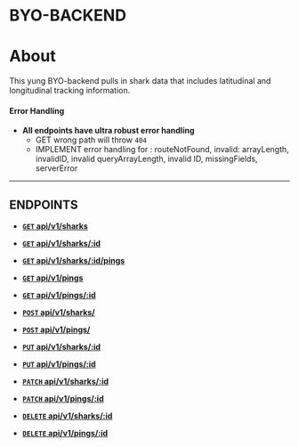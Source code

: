 # BYO-BACKEND

# About

This yung BYO-backend pulls in shark data that includes latitudinal and longitudinal tracking information.

#### Error Handling
* **All endpoints have ultra robust error handling**
  * GET wrong path will throw `404`
  * IMPLEMENT error handling for :  routeNotFound, invalid: arrayLength, invalidID, invalid queryArrayLength, invalid ID, missingFields, serverError
***

## ENDPOINTS
- **[<code>GET</code> api/v1/sharks](https://github.com/hmorri32/byo-backend/blob/master/routes/index.js#L21-L36)**

- **[<code>GET</code> api/v1/sharks/:id](https://github.com/hmorri32/byo-backend/blob/master/routes/index.js#L38-L47)**

- **[<code>GET</code> api/v1/sharks/:id/pings](https://github.com/hmorri32/byo-backend/blob/master/routes/index.js#L49-L56)**

- **[<code>GET</code> api/v1/pings](https://github.com/hmorri32/byo-backend/blob/master/routes/index.js#L58-L73)**

- **[<code>GET</code> api/v1/pings/:id](https://github.com/hmorri32/byo-backend/blob/master/routes/index.js#L75-L84)**

- **[<code>POST</code> api/v1/sharks/](https://github.com/hmorri32/byo-backend/blob/master/routes/index.js#L88-L102)**

- **[<code>POST</code> api/v1/pings/](https://github.com/hmorri32/byo-backend/blob/master/routes/index.js#L104-L118)**

- **[<code>PUT</code> api/v1/sharks/:id](https://github.com/hmorri32/byo-backend/blob/master/routes/index.js#L122-L150)**

- **[<code>PUT</code> api/v1/pings/:id](https://github.com/hmorri32/byo-backend/blob/master/routes/index.js#L152-L180)**

- **[<code>PATCH</code> api/v1/sharks/:id](https://github.com/hmorri32/byo-backend/blob/master/routes/index.js#L184-L213)**

- **[<code>PATCH</code> api/v1/pings/:id](https://github.com/hmorri32/byo-backend/blob/master/routes/index.js#L216-L245)**

- **[<code>DELETE</code> api/v1/sharks/:id](https://github.com/hmorri32/byo-backend/blob/master/routes/index.js#L249-L264)**

- **[<code>DELETE</code> api/v1/pings/:id](https://github.com/hmorri32/byo-backend/blob/master/routes/index.js#L266-L281)**
















